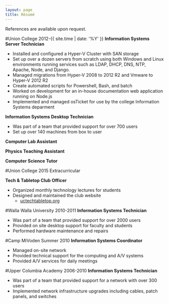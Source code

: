 ```yaml
---
layout: page
title: Résumé
---
```


References are available upon request.

#Union College 2012-{{ site.time | date: '%Y' }}
**Information Systems Server Technician**

* Installed and configured a Hyper-V Cluster with SAN storage
* Set up over a dozen servers from scratch using both Windows and Linux environments running services such as LDAP, DHCP, DNS, NTP, Apache, Node, and Django.
* Managed migrations from Hyper-V 2008 to 2012 R2 and Vmware to Hyper-V 2012 R2
* Create automated scripts for Powershell, Bash, and batch
* Worked on development for an in-house documentation web application running on Node.js
* Implemented and managed osTicket for use by the college Information Systems deparment

**Information Systems Desktop Technician**

* Was part of a team that provided support for over 700 users
* Set up over 140 machines from box to user

**Computer Lab Assistant**

**Physics Teaching Assistant**

**Computer Science Tutor**

#Union College 2015 Extracurricular

**Tech & Tabletop Club Officer**

* Organized monthly technology lectures for students
* Designed and maintained the club website
  * [uctechtabletop.org](http://www.uctechtabletop.org)


#Walla Walla University 2010-2011
**Information Systems Technician**

* Was part of a team that provided support for over 2000 users
* Provided on site desktop support for faculty and students
* Performed hardware maintenance and repairs

#Camp MiVoden Summer 2010
**Information Systems Coordinator**

* Managed on-site network
* Provided technical support for the computing and A/V systems
* Provided A/V services for daily meetings

#Upper Columbia Academy 2006-2010
**Information Systems Technician**

* Was part of a team that provided support for a network with over 300 users
* Implemented network infrastructure upgrades including cables, patch panels, and switches
